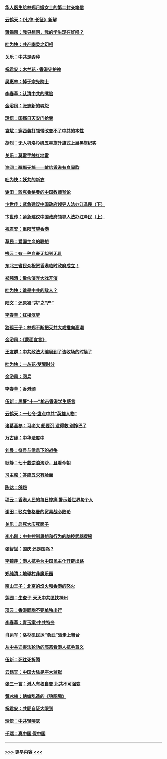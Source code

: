 #### [华人医生给林郑月娥女士的第二封亲笔信](../pages/nsc993/n11585124.md?t=10140044) 
#### [云鹤天：《七律·长征》新解](../pages/nsc993/n11584578.md?t=10140044) 
#### [萧锡惠：我只想问，我的学生现在好吗？](../pages/nsc993/n11583828.md?t=10140044) 
#### [吐为快：共产幽灵之幻相](../pages/nsc993/n11583224.md?t=10140044) 
#### [关乐：中共是孬种](../pages/nsc993/n11582099.md?t=10140044) 
#### [祝君安：木兰花 · 香港守护神](../pages/nsc993/n11581782.md?t=10140044) 
#### [吴惠林：悼于宗先院士](../pages/nsc993/n11580283.md?t=10140044) 
#### [李春草：认清中共的嘴脸](../pages/nsc993/n11579954.md?t=10140044) 
#### [金浴凤：张志新的魂怨](../pages/nsc993/n11579913.md?t=10140044) 
#### [理悟：国殇日天安门拾零](../pages/nsc993/n11579843.md?t=10140044) 
#### [袁斌：穿西装打领带改变不了中共的本性](../pages/nsc993/n11579814.md?t=10140044) 
#### [胡烈：无人机洛杉矶五星旗升旗式上展黑旗纪实](../pages/nsc993/n11579322.md?t=10140044) 
#### [关乐：莫雷手触红地雷](../pages/nsc993/n11577862.md?t=10140044) 
#### [海网：醒狮无挡——献给香港有良同胞](../pages/nsc993/n11577835.md?t=10140044) 
#### [吐为快：妖共的新衣](../pages/nsc993/n11577575.md?t=10140044) 
#### [谢田：驳克鲁格曼的中国教师爷论](../pages/nsc993/n11575034.md?t=10140044) 
#### [卞世传：紧急建议中国政府领导人法办江泽民（下）](../pages/nsc993/n11573390.md?t=10140044) 
#### [卞世传：紧急建议中国政府领导人法办江泽民（上）](../pages/nsc993/n11573208.md?t=10140044) 
#### [祝君安：重阳节望香港](../pages/nsc993/n11573190.md?t=10140044) 
#### [草民：爱国主义的联想](../pages/nsc993/n11572333.md?t=10140044) 
#### [拂云：有一种自豪无知到无耻](../pages/nsc993/n11572006.md?t=10140044) 
#### [东北三省民众祝贺香港临时政府成立！](../pages/nsc993/n11571215.md?t=10140044) 
#### [郑纯清：散伙演弃大戏开演](../pages/nsc993/n11570826.md?t=10140044) 
#### [吐为快：谁是中共的敌人？](../pages/nsc993/n11570817.md?t=10140044) 
#### [陆文：还原被“共”之“产”](../pages/nsc993/n11570798.md?t=10140044) 
#### [李春草：红楼沤梦](../pages/nsc993/n11569673.md?t=10140044) 
#### [独孤王子：林郑不断把灭共大戏推向高潮](../pages/nsc993/n11569381.md?t=10140044) 
#### [金浴凤：《蒙面宣言》](../pages/nsc993/n11569368.md?t=10140044) 
#### [王友群：中共政法大骗局到了该收场的时候了](../pages/nsc993/n11568940.md?t=10140044) 
#### [吐为快：一丛花‧梦醒时分](../pages/nsc993/n11567491.md?t=10140044) 
#### [金浴凤：阅兵](../pages/nsc993/n11567454.md?t=10140044) 
#### [李春草：香港颂](../pages/nsc993/n11567444.md?t=10140044) 
#### [伍新：黑警“十一”枪击香港学生感言](../pages/nsc993/n11567426.md?t=10140044) 
#### [云鹤天：一七令‧盘点中共“英雄人物”](../pages/nsc993/n11567091.md?t=10140044) 
#### [诸葛高参：习老大 船要沉 没得救 别挣巴了](../pages/nsc993/n11566976.md?t=10140044) 
#### [万古缘：中华法度中](../pages/nsc993/n11566726.md?t=10140044) 
#### [刘曼：符号与信息下的战争](../pages/nsc993/n11564655.md?t=10140044) 
#### [耿静：七十载逆浪淘沙，且看今朝](../pages/nsc993/n11564520.md?t=10140044) 
#### [习主席：答应五求有脸面](../pages/nsc993/n11563953.md?t=10140044) 
#### [陈达：鸽怨](../pages/nsc993/n11561879.md?t=10140044) 
#### [项云：香港人民的每日惨痛  警示着世界每个人](../pages/nsc993/n11559273.md?t=10140044) 
#### [谢田：驳克鲁格曼的贸易战必败论](../pages/nsc993/n11555840.md?t=10140044) 
#### [关乐：启死大庆死面子](../pages/nsc993/n11556823.md?t=10140044) 
#### [李小刚：中共控制思想和行为的脑控武器探秘](../pages/nsc993/n11556776.md?t=10140044) 
#### [张智斌：国庆  还是国殇？](../pages/nsc993/n11556617.md?t=10140044) 
#### [李镇莲：港人抗争为中国民主化开辟出路](../pages/nsc993/n11556570.md?t=10140044) 
#### [郑纯清：地球村非魔乐园](../pages/nsc993/n11555415.md?t=10140044) 
#### [南山王子：北京的焰火和香港的怒火](../pages/nsc993/n11555318.md?t=10140044) 
#### [莲园：生查子·天灭中共匡扶神州](../pages/nsc993/n11555302.md?t=10140044) 
#### [项云：香港同胞不要单独出行](../pages/nsc993/n11555276.md?t=10140044) 
#### [李春草：青玉案‧中共特务](../pages/nsc993/n11552356.md?t=10140044) 
#### [肖运军：洛杉矶民运“勇武”派走上舞台](../pages/nsc993/n11551595.md?t=10140044) 
#### [从中共迫害法轮功的邪恶看港人抗争意义](../pages/nsc993/n11540858.md?t=10140044) 
#### [伍新：死往死折腾](../pages/nsc993/n11550174.md?t=10140044) 
#### [云鹤天：中国大陆是座大监狱](../pages/nsc993/n11550155.md?t=10140044) 
#### [张三一言：港人有权自变 北共不可强变](../pages/nsc993/n11550132.md?t=10140044) 
#### [黄冰楠：瞎编乱造的《狼图腾》](../pages/nsc993/n11550082.md?t=10140044) 
#### [祝君安：共匪自证大限到](../pages/nsc993/n11550041.md?t=10140044) 
#### [理悟：中共轻嘚瑟](../pages/nsc993/n11547978.md?t=10140044) 
#### [千瑞：真中国 假中国](../pages/nsc993/n11547865.md?t=10140044) 

----
#### [ >>> 更早内容 <<< ](../indexes/nsc993-earlier.md)
